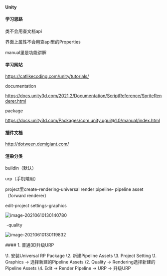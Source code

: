 #### Unity

#### 学习思路

类不会用查文档api

界面上属性不会用查api里的Properties

manual里是功能讲解



#### 学习网站

https://catlikecoding.com/unity/tutorials/

documentation

https://docs.unity3d.com/2021.2/Documentation/ScriptReference/SpriteRenderer.html

package

https://docs.unity3d.com/Packages/com.unity.ugui@1.0/manual/index.html



#### 插件文档

http://dotween.demigiant.com/



#### 渲染分类

buildin（默认）

urp（手机端用）

project里create-rendering-universal render pipeline- pipeline asset （forward renderer）

edit-project settings-graphics

![image-20210610130140780](C:\Users\xian\AppData\Roaming\Typora\typora-user-images\image-20210610130140780.png)

​								   -quality

![image-20210610130119832](C:\Users\xian\AppData\Roaming\Typora\typora-user-images\image-20210610130119832.png)

\#### 1. 普通3D升级URP

\1. 安装Universal RP Package
\2. 新建Pipeline Assets 
\3. Project Setting
  \1. Graphics -> 选择新建的Pipeline Assets 
  \2. Quality -> Rendering选择新建的Pipeline Assets 
\4. Edit -> Render Pipeline -> URP -> 升级URP